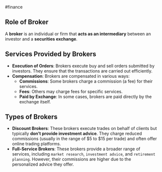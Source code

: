 #finance 

## Role of Broker
A **broker** is an individual or firm that **acts as an intermediary** between an investor and a **securities exchange**.

## Services Provided by Brokers
- **Execution of Orders**: Brokers execute buy and sell orders submitted by investors. They ensure that the transactions are carried out efficiently.
- **Compensation**: Brokers are compensated in various ways:
    - **Commissions**: Some brokers charge a commission (a fee) for their services.
    - **Fees**: Others may charge fees for specific services.
    - **Paid by Exchange**: In some cases, brokers are paid directly by the exchange itself.
## Types of Brokers
- **Discount Brokers**: These brokers execute trades on behalf of clients but typically **don’t provide investment advice**. They charge reduced commissions (usually in the range of $5 to $15 per trade) and often offer online trading platforms.
- **Full-Service Brokers**: These brokers provide a broader range of services, including `market research`, `investment advice`, and `retirement planning`. However, their commissions are higher due to the personalized advice they offer.